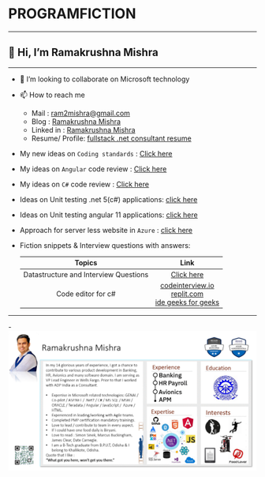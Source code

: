 # PROGRAMFICTION
***
👋 Hi, I’m Ramakrushna Mishra
---
---
- 💞️ I’m looking to collaborate on Microsoft technology
- 📫 How to reach me 
  - Mail : ram2mishra@gmail.com
  - Blog : [Ramakrushna Mishra](http://iamramakrushna.blogspot.com/)
  - Linked in : [Ramakrushna Mishra](https://www.linkedin.com/in/iamramakrushna/)
  - Resume/ Profile: [fullstack .net consultant resume](https://github.com/programfiction/programfiction/blob/master/10_netfullstack_Resume_Ramakrushna.docx)
- My new ideas on `Coding standards` : [Click here](https://github.com/programfiction/programfiction/blob/master/BriefCodeReview.md) 
- My ideas on `Angular` code review : [Click here](https://github.com/programfiction/programfiction/blob/master/AngCodeReview.md)
- My ideas on `C#` code review : [Click here](https://github.com/programfiction/programfiction/blob/master/CSharpCodeReview.md)
- Ideas on Unit testing .net 5(c#) applications: [click here](https://github.com/programfiction/programfiction/blob/master/UnitestCSharp.md)
- Ideas on Unit testing angular 11 applications: [click here](https://github.com/programfiction/programfiction/blob/master/UnitestAngular.md)
- Approach for server less website in `Azure` : [click here](https://github.com/programfiction/programfiction/blob/master/ServerLessApp.md)
- Fiction snippets & Interview questions with answers:

    | Topics | Link   |
    | :---:   | :-: | 
    | Datastructure and Interview Questions | [Click here](https://github.com/programfiction/FictionSnippets) |
    | Code editor for c# | [codeinterview.io](https://codeinterview.io/)<br /> [replit.com](https://replit.com/)  <br />[ide geeks for geeks](https://ide.geeksforgeeks.org/)|
---
-![1](https://github.com/programfiction/programfiction/blob/master/1.PNG)

